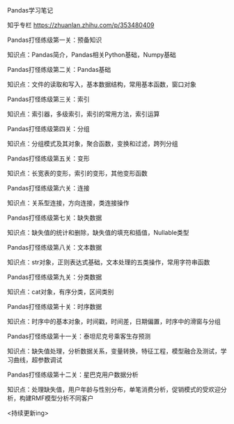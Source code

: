 Pandas学习笔记

知乎专栏 https://zhuanlan.zhihu.com/p/353480409

Pandas打怪练级第一关：预备知识

知识点：Pandas简介，Pandas相关Python基础，Numpy基础

Pandas打怪练级第二关：Pandas基础

知识点：文件的读取和写入，基本数据结构，常用基本函数，窗口对象

Pandas打怪练级第三关：索引

知识点：索引器，多级索引，索引的常用方法，索引运算

Pandas打怪练级第四关：分组

知识点：分组模式及其对象，聚合函数，变换和过滤，跨列分组

Pandas打怪练级第五关：变形

知识点：长宽表的变形，索引的变形，其他变形函数

Pandas打怪练级第六关：连接

知识点：关系型连接，方向连接，类连接操作

Pandas打怪练级第七关：缺失数据

知识点：缺失值的统计和删除，缺失值的填充和插值，Nullable类型

Pandas打怪练级第八关：文本数据

知识点：str对象，正则表达式基础，文本处理的五类操作，常用字符串函数

Pandas打怪练级第九关：分类数据

知识点：cat对象，有序分类，区间类别

Pandas打怪练级第十关：时序数据

知识点：时序中的基本对象，时间戳，时间差，日期偏置，时序中的滑窗与分组

Pandas打怪练级第十一关：泰坦尼克号乘客生存预测

知识点：缺失值处理，分析数据关系，变量转换，特征工程，模型融合及测试，学习曲线，超参数调试

Pandas打怪练级第十二关：星巴克用户数据分析

知识点：处理缺失值，用户年龄与性别分布，单笔消费分析，促销模式的受欢迎分析，构建RMF模型分析不同客户

<持续更新ing>
